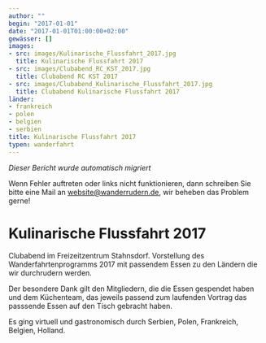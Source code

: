 ```yaml
---
author: ""
begin: "2017-01-01"
date: "2017-01-01T01:00:00+02:00"
gewässer: []
images:
- src: images/Kulinarische_Flussfahrt_2017.jpg
  title: Kulinarische Flussfahrt 2017
- src: images/Clubabend_RC_KST_2017.jpg
  title: Clubabend RC KST 2017
- src: images/Clubabend_Kulinarische_Flussfahrt_2017.jpg
  title: Clubabend Kulinarische Flussfahrt 2017
länder:
- frankreich
- polen
- belgien
- serbien
title: Kulinarische Flussfahrt 2017
typen: wanderfahrt
---
```



*Dieser Bericht wurde automatisch migriert*

Wenn Fehler auftreten oder links nicht funktionieren, dann schreiben Sie bitte eine Mail an website@wanderrudern.de, wir beheben das Problem gerne!



# Kulinarische Flussfahrt 2017


Clubabend im Freizeitzentrum Stahnsdorf. Vorstellung des Wanderfahrtenprogramms 2017 mit passendem Essen zu den Ländern die wir durchrudern werden.

Der besondere Dank gilt den Mitgliedern, die die Essen gespendet haben und dem Küchenteam, das jeweils passend zum laufenden Vortrag das passsende Essen auf den Tisch gebracht haben.

Es ging virtuell und gastronomisch durch Serbien, Polen, Frankreich, Belgien, Holland.
